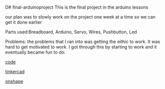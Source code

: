 D# final-arduinoproject
This is the final project in the arduino lessons 

our plan was to slowly work on the project one week at a time so we can get it done earlier 

Parts used:Breadboard, Arduino, Servo, Wires, Pushbutton, Led

Problems: the problems that I ran into was getting the eithic to work. It was hard to get motivated to work. I got through this by starting to work and it eventually became fun to do. 

[code](https://create.arduino.cc/editor/whunt29a/40efa559-dfd3-461b-b00e-44b984502a94)

[tinkercad](https://www.tinkercad.com/things/98E69A7rMJJ-daring-jarv-fyyran/editel?tenant=circuits)

[onshape](https://cvilleschools.onshape.com/documents/a6e69702b5654e9ad5834f81/w/5ddfcf88c20078fe5a572608/e/a11a6f62de05dd6e48f1747c)

